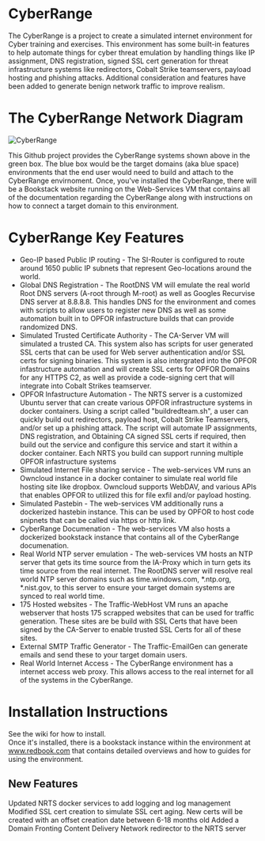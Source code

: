 # CyberRange
The CyberRange is a project to create a simulated internet environment for Cyber training and exercises.  This environment has some built-in features to help automate things for cyber threat emulation by handling things like IP assignment, DNS registration, signed SSL cert generation for threat infrastructure systems like redirectors, Cobalt Strike teamservers, payload hosting and phishing attacks.  Additional consideration and features have been added to generate benign network traffic to improve realism.  

# The CyberRange Network Diagram
![CyberRange](https://github.com/chipmanfu/Cyber-Range/assets/50666533/4d71b340-ffaa-4745-b7a7-e9624449adca)

This Github project provides the CyberRange systems shown above in the green box.  The blue box would be the target domains (aka blue space) environments that the end user would need to build and attach to the CyberRange envirnoment.  Once, you've installed the CyberRange, there will be a Bookstack website running on the Web-Services VM that contains all of the documentation regarding the CyberRange along with instructions on how to connect a target domain to this environment.

# CyberRange Key Features
- Geo-IP based Public IP routing - The SI-Router is configured to route around 1650 public IP subnets that represent Geo-locations around the world.
- Global DNS Registration - The RootDNS VM will emulate the real world Root DNS servers (A-root through M-root) as well as Googles Recurvise DNS server at 8.8.8.8.  This handles DNS for the environment and comes with scripts to allow users to register new DNS as well as some automation built in to OPFOR infastructure builds that can provide randomized DNS.
- Simulated Trusted Certificate Authority - The CA-Server VM will simulated a trusted CA.  This system also has scripts for user generated SSL certs that can be used for Web server authentication and/or SSL certs for signing binaries.  This system is also intergrated into the OPFOR infastructure automation and will create SSL certs for OPFOR Domains for any HTTPS C2, as well as provide a code-signing cert that will integrate into Cobalt Strikes teamserver.
- OPFOR Infastructure Automation - The NRTS server is a customized Ubuntu server that can create various OPFOR infrastructure systems in docker containers.  Using a script called "buildredteam.sh", a user can quickly build out redirectors, payload host, Cobalt Strike Teamservers, and/or set up a phishing attack.  The script will automate IP assignments, DNS registration, and Obtaining CA signed SSL certs if required, then build out the service and configure this service and start it within a docker container.  Each NRTS you build can support running multiple OPFOR infastructure systems
- Simulated Internet File sharing service - The web-services VM runs an Owncloud instance in a docker container to simulate real world file hosting site like dropbox.  Owncloud supports WebDAV, and various APIs that enables OPFOR to utilized this for file exfil and/or payload hosting.
- Simulated Pastebin - The web-services VM additionally runs a dockerized hastebin instance.  This can be used by OPFOR to host code snipnets that can be called via https or http link.
- CyberRange Documenation - The web-services VM also hosts a dockerized bookstack instance that contains all of the CyberRange documenation.
- Real World NTP server emulation - The web-services VM hosts an NTP server that gets its time source from the IA-Proxy which in turn gets its time source from the real internet.  The RootDNS server will resolve real world NTP server domains such as time.windows.com, *.ntp.org, *.nist.gov, to this server to ensure your target domain systems are synced to real world time.
- 175 Hosted websites - The Traffic-WebHost VM runs an apache webserver that hosts 175 scrapped websites that can be used for traffic generation.  These sites are be build with SSL Certs that have been signed by the CA-Server to enable trusted SSL Certs for all of these sites.
- External SMTP Traffic Generator - The Traffic-EmailGen can generate emails and send these to your target domain users.
- Real World Internet Access - The CyberRange environment has a internet access web proxy.  This allows access to the real internet for all of the systems in the CyberRange.

# Installation Instructions
See the wiki for how to install.  
Once it's installed, there is a bookstack instance within the environment at www.redbook.com that contains detailed overviews and how to guides for using the environment.

## New Features

Updated NRTS docker services to add logging and log management
Modified SSL cert creation to simulate SSL cert aging.  New certs will be created with an offset creation date between 6-18 months old
Added a Domain Fronting Content Delivery Network redirector to the NRTS server
